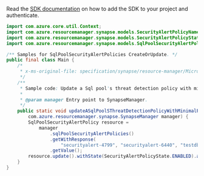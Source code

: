 Read the [SDK documentation](https://github.com/Azure/azure-sdk-for-java/blob/azure-resourcemanager-synapse_1.0.0-beta.6/sdk/synapse/azure-resourcemanager-synapse/README.md) on how to add the SDK to your project and authenticate.

```java
import com.azure.core.util.Context;
import com.azure.resourcemanager.synapse.models.SecurityAlertPolicyName;
import com.azure.resourcemanager.synapse.models.SecurityAlertPolicyState;
import com.azure.resourcemanager.synapse.models.SqlPoolSecurityAlertPolicy;

/** Samples for SqlPoolSecurityAlertPolicies CreateOrUpdate. */
public final class Main {
    /*
     * x-ms-original-file: specification/synapse/resource-manager/Microsoft.Synapse/stable/2021-06-01/examples/CreateOrUpdateSqlPoolSecurityAlertWithMinParameters.json
     */
    /**
     * Sample code: Update a Sql pool's threat detection policy with minimal parameters.
     *
     * @param manager Entry point to SynapseManager.
     */
    public static void updateASqlPoolSThreatDetectionPolicyWithMinimalParameters(
        com.azure.resourcemanager.synapse.SynapseManager manager) {
        SqlPoolSecurityAlertPolicy resource =
            manager
                .sqlPoolSecurityAlertPolicies()
                .getWithResponse(
                    "securityalert-4799", "securityalert-6440", "testdb", SecurityAlertPolicyName.DEFAULT, Context.NONE)
                .getValue();
        resource.update().withState(SecurityAlertPolicyState.ENABLED).apply();
    }
}
```

